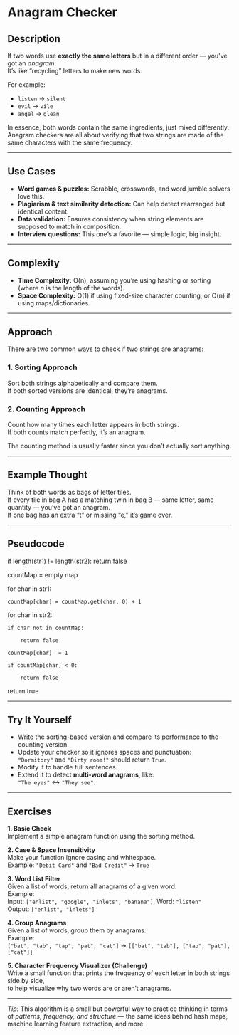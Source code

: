 # Anagram Checker  

## Description  
If two words use **exactly the same letters** but in a different order — you’ve got an *anagram*.  
It’s like “recycling” letters to make new words.  

For example:  
- `listen` → `silent`  
- `evil` → `vile`  
- `angel` → `glean`  

In essence, both words contain the same ingredients, just mixed differently.  
Anagram checkers are all about verifying that two strings are made of the same characters with the same frequency.

---

## Use Cases  
- **Word games & puzzles:** Scrabble, crosswords, and word jumble solvers love this.  
- **Plagiarism & text similarity detection:** Can help detect rearranged but identical content.  
- **Data validation:** Ensures consistency when string elements are supposed to match in composition.  
- **Interview questions:** This one’s a favorite — simple logic, big insight.

---

## Complexity  
- **Time Complexity:** O(n), assuming you’re using hashing or sorting (where *n* is the length of the words).  
- **Space Complexity:** O(1) if using fixed-size character counting, or O(n) if using maps/dictionaries.  

---

## Approach  
There are two common ways to check if two strings are anagrams:  

### 1. **Sorting Approach**  
Sort both strings alphabetically and compare them.  
If both sorted versions are identical, they’re anagrams.  

### 2. **Counting Approach**  
Count how many times each letter appears in both strings.  
If both counts match perfectly, it’s an anagram.  

The counting method is usually faster since you don’t actually sort anything.  

---

## Example Thought  
Think of both words as bags of letter tiles.  
If every tile in bag A has a matching twin in bag B — same letter, same quantity — you’ve got an anagram.  
If one bag has an extra “t” or missing “e,” it’s game over.  

---

## Pseudocode  

 if length(str1) != length(str2):
    return false

 countMap = empty map

 for char in str1:

    countMap[char] = countMap.get(char, 0) + 1

 for char in str2:

    if char not in countMap:
    
        return false

    countMap[char] -= 1

    if countMap[char] < 0:

        return false

 return true


---

## Try It Yourself  
- Write the sorting-based version and compare its performance to the counting version.  
- Update your checker so it ignores spaces and punctuation:  
  `"Dormitory"` and `"Dirty room!"` should return `True`.  
- Modify it to handle full sentences.  
- Extend it to detect **multi-word anagrams**, like:  
  `"The eyes"` ↔ `"They see"`.  

---

##  Exercises  

**1. Basic Check**  
Implement a simple anagram function using the sorting method.  

**2. Case & Space Insensitivity**  
Make your function ignore casing and whitespace.  
Example: `"Debit Card"` and `"Bad Credit"` → `True`  

**3. Word List Filter**  
Given a list of words, return all anagrams of a given word.  
Example:  
Input: `["enlist", "google", "inlets", "banana"]`, Word: `"listen"`  
Output: `["enlist", "inlets"]`

**4. Group Anagrams**  
Given a list of words, group them by anagrams.  
Example:  
`["bat", "tab", "tap", "pat", "cat"]` → `[["bat", "tab"], ["tap", "pat"], ["cat"]]`  

**5. Character Frequency Visualizer (Challenge)**  
Write a small function that prints the frequency of each letter in both strings side by side,  
to help visualize why two words are or aren’t anagrams.  

---

 *Tip:* This algorithm is a small but powerful way to practice thinking in terms of *patterns, frequency, and structure* — the same ideas behind hash maps, machine learning feature extraction, and more.

